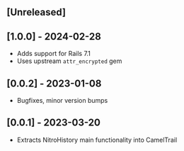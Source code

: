 ## [Unreleased]

## [1.0.0] - 2024-02-28

- Adds support for Rails 7.1
- Uses upstream `attr_encrypted` gem

## [0.0.2] - 2023-01-08

- Bugfixes, minor version bumps

## [0.0.1] - 2023-03-20

- Extracts NitroHistory main functionality into CamelTrail
